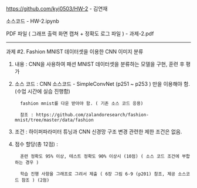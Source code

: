 https://github.com/kyj0503/HW-2 - 김연재

소스코드 - HW-2.ipynb

PDF 파일 ( 그래프 출력 화면 캡쳐 + 정확도 로그 파일 ) - 과제-2.pdf

------------------------------------------------------------------------------------------------------------

과제 #2. Fashion MNIST 데이터셋을 이용한 CNN 이미지 분류

1. 내용 : CNN을 사용하여 패션 MNIST 데이터셋을 분류하는 모델을 구현, 훈련 후 평가 

2. 소스 코드 : CNN 소스코드 -  SimpleConvNet (p251 ~ p253 ) 만을 이용해야 함. (수업 시간에 실습 진행함)
   
         fashion mnist를 다운 받아야 함. ( 기존 소스 코드 응용)
   
         참조 : https://github.com/zalandoresearch/fashion-mnist/tree/master/data/fashion

5. 조건 : 하이퍼파라미터 튜닝과 CNN 신경망 구조 변경 관련한 제한 조건은 없음.  

6. 점수  할당(총 12점) :

         훈련 정확도 95% 이상, 테스트 정확도 90% 이상시 (10점) ( 소스 코드 조건에 부합하는 경우 )
   
         학습 진행 사항을 그래프로 그려서 제출 ( 6장 그림 6-9 (p201) 참조, 제공 소스코드 참조 ) (2점)
